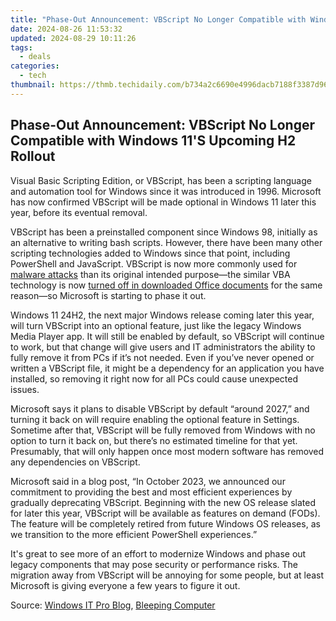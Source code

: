 ```yaml
---
title: "Phase-Out Announcement: VBScript No Longer Compatible with Windows 11'S Upcoming H2 Rollout"
date: 2024-08-26 11:53:32
updated: 2024-08-29 10:11:26
tags:
  - deals
categories:
  - tech
thumbnail: https://thmb.techidaily.com/b734a2c6690e4996dacb7188f3387d968781f292fbd537e9c3d8dd96d06bbb96.jpg
---
```


## Phase-Out Announcement: VBScript No Longer Compatible with Windows 11'S Upcoming H2 Rollout

Visual Basic Scripting Edition, or VBScript, has been a scripting language and automation tool for Windows since it was introduced in 1996\. Microsoft has now confirmed VBScript will be made optional in Windows 11 later this year, before its eventual removal.

 VBScript has been a preinstalled component since Windows 98, initially as an alternative to writing bash scripts. However, there have been many other scripting technologies added to Windows since that point, including PowerShell and JavaScript. VBScript is now more commonly used for [malware attacks](https://www.bleepingcomputer.com/news/security/microsoft-teams-phishing-attack-pushes-darkgate-malware/) than its original intended purpose—the similar VBA technology is now [turned off in downloaded Office documents](https://tech-hub.techidaily.com/bings-new-bot-vs-chatgpt-unveiling-the-top-10-distinct-features/) for the same reason—so Microsoft is starting to phase it out.

 Windows 11 24H2, the next major Windows release coming later this year, will turn VBScript into an optional feature, just like the legacy Windows Media Player app. It will still be enabled by default, so VBScript will continue to work, but that change will give users and IT administrators the ability to fully remove it from PCs if it’s not needed. Even if you’ve never opened or written a VBScript file, it might be a dependency for an application you have installed, so removing it right now for all PCs could cause unexpected issues.

 Microsoft says it plans to disable VBScript by default “around 2027,” and turning it back on will require enabling the optional feature in Settings. Sometime after that, VBScript will be fully removed from Windows with no option to turn it back on, but there’s no estimated timeline for that yet. Presumably, that will only happen once most modern software has removed any dependencies on VBScript.

 Microsoft said in a blog post, “In October 2023, we announced our commitment to providing the best and most efficient experiences by gradually deprecating VBScript. Beginning with the new OS release slated for later this year, VBScript will be available as features on demand (FODs). The feature will be completely retired from future Windows OS releases, as we transition to the more efficient PowerShell experiences.”

 It's great to see more of an effort to modernize Windows and phase out legacy components that may pose security or performance risks. The migration away from VBScript will be annoying for some people, but at least Microsoft is giving everyone a few years to figure it out.

 Source: [Windows IT Pro Blog](https://techcommunity.microsoft.com/t5/windows-it-pro-blog/vbscript-deprecation-timelines-and-next-steps/ba-p/4148301), [Bleeping Computer](https://www.bleepingcomputer.com/news/microsoft/microsoft-to-start-killing-off-vbscript-in-second-half-of-2024/)

<ins class="adsbygoogle"
     style="display:block"
     data-ad-format="autorelaxed"
     data-ad-client="ca-pub-7571918770474297"
     data-ad-slot="1223367746"></ins>



<ins class="adsbygoogle"
     style="display:block"
     data-ad-client="ca-pub-7571918770474297"
     data-ad-slot="8358498916"
     data-ad-format="auto"
     data-full-width-responsive="true"></ins>
